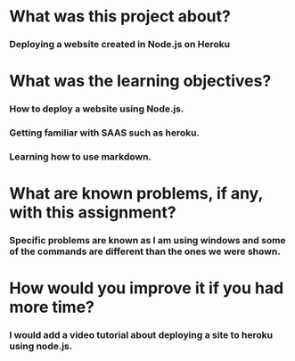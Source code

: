 # What was this project about? 
### Deploying a website created in Node.js on Heroku

# What was the learning objectives?
### How to deploy a website using Node.js.
### Getting familiar with SAAS such as heroku.
### Learning how to use markdown.

# What are known problems, if any, with this assignment?
### Specific problems are known as I am using windows and some of the commands are different than the ones we were shown.

# How would you improve it if you had more time?
### I would add a video tutorial about deploying a site to heroku using node.js.
